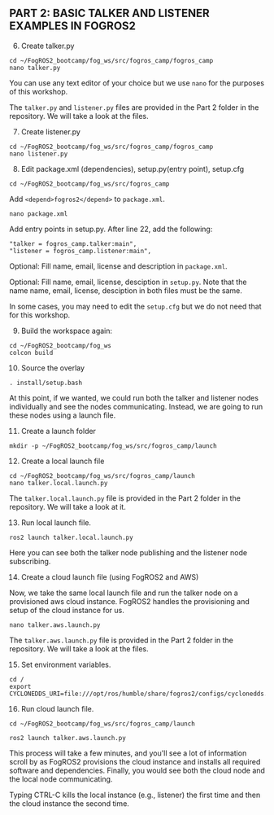 ## PART 2: BASIC TALKER AND LISTENER EXAMPLES IN FOGROS2

6. Create talker.py
```
cd ~/FogROS2_bootcamp/fog_ws/src/fogros_camp/fogros_camp
nano talker.py
```
You can use any text editor of your choice but we use `nano` for the purposes of this workshop.

The `talker.py`  and `listener.py` files are provided in the Part 2 folder in the repository. We will take a look at the files. 


7. Create listener.py
```
cd ~/FogROS2_bootcamp/fog_ws/src/fogros_camp/fogros_camp
nano listener.py
```

8. Edit package.xml (dependencies), setup.py(entry point), setup.cfg
```
cd ~/FogROS2_bootcamp/fog_ws/src/fogros_camp
```

Add `<depend>fogros2</depend>` to `package.xml`. 
```
nano package.xml
```

Add entry points in setup.py.  After line 22, add the following: 

```
"talker = fogros_camp.talker:main",
"listener = fogros_camp.listener:main",
```

Optional: Fill name, email, license and description in `package.xml`.

Optional: Fill name, email, license, desciption in `setup.py`. 
Note that the name name, email, license, desciption in both files must be the same. 

In some cases, you may need to edit the `setup.cfg` but we do not need that for this workshop.


9. Build the workspace again:
```
cd ~/FogROS2_bootcamp/fog_ws
colcon build
```

10. Source the overlay
```
. install/setup.bash
```

At this point, if we wanted, we could run both the talker and listener nodes individually and see the nodes communicating. Instead, we are going to run these nodes using a launch file.

11.  Create a launch folder
```
mkdir -p ~/FogROS2_bootcamp/fog_ws/src/fogros_camp/launch
```

12. Create a local launch file
```
cd ~/FogROS2_bootcamp/fog_ws/src/fogros_camp/launch
nano talker.local.launch.py 
```
The `talker.local.launch.py` file is provided in the Part 2 folder in the repository. We will take a look at it. 


13. Run local launch file.
```
ros2 launch talker.local.launch.py
```
Here you can see both the talker node publishing and the listener node subscribing. 

14. Create a cloud launch file (using FogROS2 and AWS)

Now, we take the same local launch file and run the talker node on a provisioned aws cloud instance. FogROS2 handles the provisioning and setup of the cloud instance for us. 
```
nano talker.aws.launch.py 
```
The `talker.aws.launch.py` file is provided in the Part 2 folder in the repository. We will take a look at the files. 

15. Set environment variables. 
```
cd /
export CYCLONEDDS_URI=file:///opt/ros/humble/share/fogros2/configs/cyclonedds.ubuntu.2204.xml
```

16. Run cloud launch file.
```
cd ~/FogROS2_bootcamp/fog_ws/src/fogros_camp/launch

ros2 launch talker.aws.launch.py
```
This process will take a few minutes, and you'll see a lot of information scroll by as FogROS2 provisions the cloud instance and installs all required software and dependencies. Finally, you would see both the cloud node and the local node communicating. 

Typing CTRL-C kills the local instance (e.g., listener) the first time and then the cloud instance the second time. 